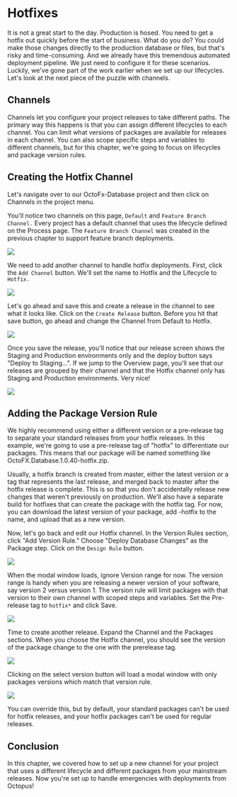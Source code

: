 # Hotfixes

It is not a great start to the day.  Production is hosed.  You need to get a hotfix out quickly before the start of business. What do you do? You could make those changes directly to the production database or files, but that's risky and time-consuming. And we already have this tremendous automated deployment pipeline. We just need to configure it for these scenarios. Luckily, we've gone part of the work earlier when we set up our lifecycles. Let's look at the next piece of the puzzle with channels.

## Channels

Channels let you configure your project releases to take different paths. The primary way this happens is that you can assign different lifecycles to each channel. You can limit what versions of packages are available for releases in each channel. You can also scope specific steps and variables to different channels, but for this chapter, we're going to focus on lifecycles and package version rules.

## Creating the Hotfix Channel

Let's navigate over to our OctoFx-Database project and then click on Channels in the project menu.

You'll notice two channels on this page, `Default` and `Feature Branch Channel.`  Every project has a default channel that uses the lifecycle defined on the Process page.  The `Feature Branch Channel` was created in the previous chapter to support feature branch deployments.  

![](images/hotfix-allchannels.png)

We need to add another channel to handle hotfix deployments.  First, click the `Add Channel` button.  We'll set the name to Hotfix and the Lifecycle to `Hotfix.` 

![](images/hotfix-addchannel.png)

Let's go ahead and save this and create a release in the channel to see what it looks like.  Click on the `Create Release` button. Before you hit that save button, go ahead and change the Channel from Default to Hotfix.

![](images/hotfix-createrelease.png)

Once you save the release, you'll notice that our release screen shows the Staging and Production environments only and the deploy button says "Deploy to Staging...". If we jump to the Overview page, you'll see that our releases are grouped by their channel and that the Hotfix channel only has Staging and Production environments. Very nice!

![](images/hotfix-deploy.png)

## Adding the Package Version Rule

We highly recommend using either a different version or a pre-release tag to separate your standard releases from your hotfix releases. In this example, we're going to use a pre-release tag of "hotfix" to differentiate our packages. This means that our package will be named something like OctoFX.Database.1.0.40-hotfix.zip.

Usually, a hotfix branch is created from master, either the latest version or a tag that represents the last release, and merged back to master after the hotfix release is complete. This is so that you don't accidentally release new changes that weren't previously on production. We'll also have a separate build for hotfixes that can create the package with the hotfix tag. For now, you can download the latest version of your package, add -hotfix to the name, and upload that as a new version.

Now, let's go back and edit our Hotfix channel. In the Version Rules section, click "Add Version Rule." Choose "Deploy Database Changes" as the Package step. Click on the `Design Rule` button.

![](images/hotfix-maindesignrule.png)

When the modal window loads, ignore Version range for now. The version range is handy when you are releasing a newer version of your software, say version 2 versus version 1. The version rule will limit packages with that version to their own channel with scoped steps and variables. Set the Pre-release tag to `hotfix*` and click Save.

![](images/hotfix-versionrules.png)

Time to create another release.  Expand the Channel and the Packages sections. When you choose the Hotfix channel, you should see the version of the package change to the one with the prerelease tag. 

![](images/hotfix-createreleasewithchannelrule.png)

Clicking on the select version button will load a modal window with only packages versions which match that version rule.

![](images/hotfix-selectpackagewithversionrules.png)

You can override this, but by default, your standard packages can't be used for hotfix releases, and your hotfix packages can't be used for regular releases.

## Conclusion

In this chapter, we covered how to set up a new channel for your project that uses a different lifecycle and different packages from your mainstream releases. Now you're set up to handle emergencies with deployments from Octopus!